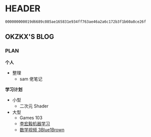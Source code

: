 # HEADER

`000000000019d6689c085ae165831e934ff763ae46a2a6c172b3f1b60a8ce26f`

## OKZKX'S BLOG

### PLAN

**个人**

* 整理
  * sam 佬笔记

**学习计划**

* 小型
  * 二次元 Shader
* 大型
  * Games 103
  * [李宏毅机器学习](https://www.bilibili.com/video/BV1JE411g7XF)
  * [数学视频 3Blue1Brown](https://space.bilibili.com/88461692/)
